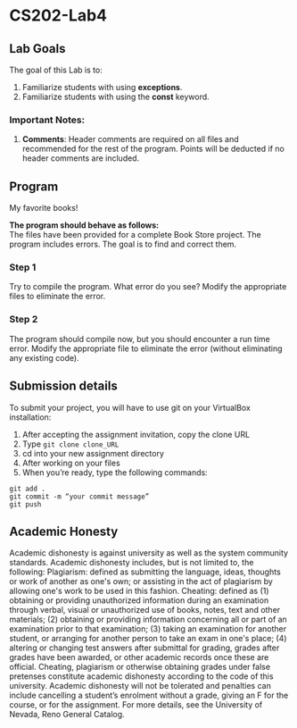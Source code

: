 # CS202-Lab4

## Lab Goals
The goal of this Lab is to:
1.	Familiarize students with using **exceptions**.
2.	Familiarize students with using the **const** keyword.
### Important Notes:
1.	**Comments**: Header comments are required on all files and recommended for the rest of the program. Points will be deducted if no header comments are included.
## Program
My favorite books!

**The program should behave as follows:**  
The files have been provided for a complete Book Store project. The program includes errors. The goal is to find and correct them.

### Step 1
Try to compile the program. What error do you see? Modify the appropriate files to eliminate the error.

### Step 2
The program should compile now, but you should encounter a run time error. Modify the appropriate file to eliminate the error (without eliminating any existing code).


## Submission details
To submit your project, you will have to use git on your VirtualBox installation:
1.	After accepting the assignment invitation, copy the clone URL
2.	Type 
```git clone clone_URL```
3.	cd into your new assignment directory
4.	After working on your files
5.	When you’re ready, type the following commands: 
```
git add .
git commit -m “your commit message”
git push
```
## Academic Honesty
Academic dishonesty is against university as well as the system community standards. Academic dishonesty includes, but is not limited to, the following:
Plagiarism: defined as submitting the language, ideas, thoughts or work of another as one's own; or assisting in the act of plagiarism by allowing one's work to be used in this fashion.
Cheating: defined as (1) obtaining or providing unauthorized information during an examination through verbal, visual or unauthorized use of books, notes, text and other materials; (2) obtaining or providing information concerning all or part of an examination prior to that examination; (3) taking an examination for another student, or arranging for another person to take an exam in one's place; (4) altering or changing test answers after submittal for grading, grades after grades have been awarded, or other academic records once these are official.
Cheating, plagiarism or otherwise obtaining grades under false pretenses constitute academic
dishonesty according to the code of this university. Academic dishonesty will not be tolerated and
penalties can include cancelling a student’s enrolment without a grade, giving an F for the course, or for the assignment. For more details, see the University of Nevada, Reno General Catalog.
